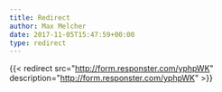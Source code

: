 ```yaml
---
title: Redirect
author: Max Melcher
date: 2017-11-05T15:47:59+00:00
type: redirect
---
```

{{< redirect src="http://form.responster.com/yphpWK" description="http://form.responster.com/yphpWK" >}}
